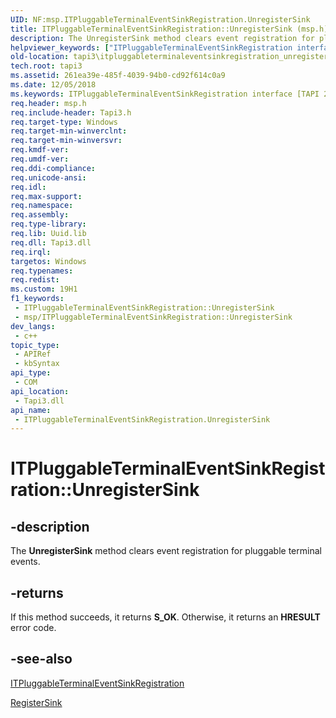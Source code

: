 ```yaml
---
UID: NF:msp.ITPluggableTerminalEventSinkRegistration.UnregisterSink
title: ITPluggableTerminalEventSinkRegistration::UnregisterSink (msp.h)
description: The UnregisterSink method clears event registration for pluggable terminal events.
helpviewer_keywords: ["ITPluggableTerminalEventSinkRegistration interface [TAPI 2.2]","UnregisterSink method","ITPluggableTerminalEventSinkRegistration.UnregisterSink","ITPluggableTerminalEventSinkRegistration::UnregisterSink","UnregisterSink","UnregisterSink method [TAPI 2.2]","UnregisterSink method [TAPI 2.2]","ITPluggableTerminalEventSinkRegistration interface","_tapi3_itpluggableterminaleventsinkregistration_unregistersink","msp/ITPluggableTerminalEventSinkRegistration::UnregisterSink","tapi3.itpluggableterminaleventsinkregistration_unregistersink"]
old-location: tapi3\itpluggableterminaleventsinkregistration_unregistersink.htm
tech.root: tapi3
ms.assetid: 261ea39e-485f-4039-94b0-cd92f614c0a9
ms.date: 12/05/2018
ms.keywords: ITPluggableTerminalEventSinkRegistration interface [TAPI 2.2],UnregisterSink method, ITPluggableTerminalEventSinkRegistration.UnregisterSink, ITPluggableTerminalEventSinkRegistration::UnregisterSink, UnregisterSink, UnregisterSink method [TAPI 2.2], UnregisterSink method [TAPI 2.2],ITPluggableTerminalEventSinkRegistration interface, _tapi3_itpluggableterminaleventsinkregistration_unregistersink, msp/ITPluggableTerminalEventSinkRegistration::UnregisterSink, tapi3.itpluggableterminaleventsinkregistration_unregistersink
req.header: msp.h
req.include-header: Tapi3.h
req.target-type: Windows
req.target-min-winverclnt: 
req.target-min-winversvr: 
req.kmdf-ver: 
req.umdf-ver: 
req.ddi-compliance: 
req.unicode-ansi: 
req.idl: 
req.max-support: 
req.namespace: 
req.assembly: 
req.type-library: 
req.lib: Uuid.lib
req.dll: Tapi3.dll
req.irql: 
targetos: Windows
req.typenames: 
req.redist: 
ms.custom: 19H1
f1_keywords:
 - ITPluggableTerminalEventSinkRegistration::UnregisterSink
 - msp/ITPluggableTerminalEventSinkRegistration::UnregisterSink
dev_langs:
 - c++
topic_type:
 - APIRef
 - kbSyntax
api_type:
 - COM
api_location:
 - Tapi3.dll
api_name:
 - ITPluggableTerminalEventSinkRegistration.UnregisterSink
---
```


# ITPluggableTerminalEventSinkRegistration::UnregisterSink


## -description

The 
<b>UnregisterSink</b> method clears event registration for pluggable terminal events.



## -returns

If this method succeeds, it returns <b>S_OK</b>. Otherwise, it returns an <b>HRESULT</b> error code.

## -see-also

<a href="/windows/desktop/api/msp/nn-msp-itpluggableterminaleventsinkregistration">ITPluggableTerminalEventSinkRegistration</a>



<a href="/windows/desktop/api/msp/nf-msp-itpluggableterminaleventsinkregistration-registersink">RegisterSink</a>
